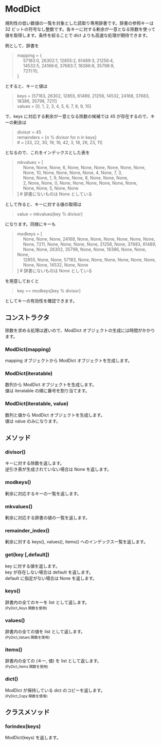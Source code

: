 # ModDict

規則性の低い数値の一覧を対象とした読取り専用辞書です。辞書の参照キーは 32 ビットの符号なし整数です。各キーに対する剰余が一意となる除数を使って値を取得します。条件を絞ることで dict よりも高速な処理が期待できます。

例として、辞書を

> mapping = {<br>
> &nbsp;&nbsp;&nbsp;&nbsp; 57183:0, 26302:1, 12855:2, 61489:3, 21256:4,<br/>
> &nbsp;&nbsp;&nbsp;&nbsp; 14532:5, 24168:6, 37683:7, 18386:8, 35798:9,<br/>
> &nbsp;&nbsp;&nbsp;&nbsp; 7211:10,<br/>
> }

とすると、キーと値は

> keys = [57183, 26302, 12855, 61489, 21256, 14532, 24168, 37683, 18386, 35798, 7211]<br/>
> values = [0, 1, 2, 3, 4, 5, 6, 7, 8, 9, 10]

で、keys に対応する剰余が一意となる除数の候補では 45 が存在するので、キーの剰余は

> divisor = 45<br/>
> remainders = [n % divisor for n in keys]<br/>
> \# = [33, 22, 30, 19, 16, 42, 3, 18, 26, 23, 11]<br/>

となるので、これをインデックスとした表を

> mkvalues = [<br/>
> &nbsp;&nbsp;&nbsp;&nbsp; None, None, None, 6, None, None, None, None, None, None,<br/>
> &nbsp;&nbsp;&nbsp;&nbsp; None, 10, None, None, None, None, 4, None, 7, 3,<br/>
> &nbsp;&nbsp;&nbsp;&nbsp; None, None, 1, 9, None, None, 8, None, None, None,<br/>
> &nbsp;&nbsp;&nbsp;&nbsp; 2, None, None, 0, None, None, None, None, None, None,<br/>
> &nbsp;&nbsp;&nbsp;&nbsp; None, None,  5, None, None<br/>
> ] # 辞書にないものは None としている

として作ると、キーに対する値の取得は

> value = mkvalues[key % divisor]

になります。同様にキーも

> modkeys = [<br/>
> &nbsp;&nbsp;&nbsp;&nbsp; None, None, None, 24168, None, None, None, None, None, None,<br/>
> &nbsp;&nbsp;&nbsp;&nbsp; None, 7211, None, None, None, None, 21256, None, 37683, 61489,<br/>
> &nbsp;&nbsp;&nbsp;&nbsp; None, None, 26302, 35798, None, None, 18386, None, None, None,<br/>
> &nbsp;&nbsp;&nbsp;&nbsp; 12855, None, None, 57183, None, None, None, None, None, None,<br/>
> &nbsp;&nbsp;&nbsp;&nbsp; None, None,  14532, None, None<br/>
> ] # 辞書にないものは None としている

を用意しておくと

> key == modkeys[key % divisor]

としてキーの有効性を確認できます。

## コンストラクタ

除数を求める処理は遅いので、ModDict オブジェクトの生成には時間がかかります。

### ModDict(mapping)

mapping オブジェクトから ModDict オブジェクトを生成します。

### ModDict(iteratable)

数列から ModDict オブジェクトを生成します。<br/>値は iteratable の順に番号を割り当てます。

### ModDict(iteratable, value)

数列と値から ModDict オブジェクトを生成します。<br/>値は value のみになります。

## メソッド

### divisor()

キーに対する除数を返します。<br/>逆引き表が生成されていない場合は None を返します。

### modkeys()

剰余に対応するキーの一覧を返します。

### mkvalues()

剰余に対応する辞書の値の一覧を返します。

### remainder_index()

剰余に対する keys(), values(), items() へのインデックス一覧を返します。

### get(key [,default])

key に対する値を返します。<br/>key が存在しない場合は default を返します。<br/>default に指定がない場合は None を返します。

### keys()

辞書内の全てのキーを list として返します。<br/><small>(PyDict_Keys 関数を使用)</small>

### values()

辞書内の全ての値を list として返します。<br/><small>(PyDict_Values 関数を使用)</small>

### items()

辞書内の全ての (キー, 値) を list として返します。<br/><small>(PyDict_Items 関数を使用)</small>

### dict()

ModDict が保持している dict のコピーを返します。<br/><small>(PyDict_Copy 関数を使用)</small>

## クラスメソッド

### forindex(keys)

ModDict(keys) を返します。
